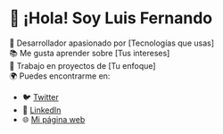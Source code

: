 # 👋 ¡Hola! Soy Luis Fernando 
🚀 Desarrollador apasionado por [Tecnologías que usas]  
📚 Me gusta aprender sobre [Tus intereses]  
🔧 Trabajo en proyectos de [Tu enfoque]  
🌍 Puedes encontrarme en:  
   - 🐦 [Twitter](https://twitter.com/tuusuario)  
   - 💼 [LinkedIn](https://linkedin.com/in/tuusuario)  
   - 🌐 [Mi página web](https://tudominio.com)
